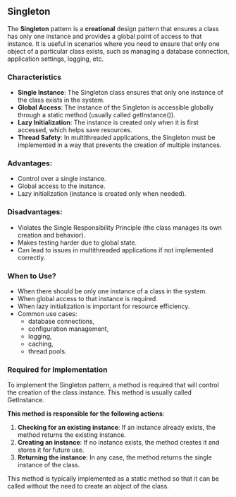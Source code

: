 ## Singleton

The **Singleton** pattern is a **creational** design pattern that ensures a class has only one instance and provides a global point of access to that instance.
It is useful in scenarios where you need to ensure that only one object of a particular class exists, such as managing a database connection, application settings, logging, etc.

### Characteristics 

- **Single Instance**:
    The Singleton class ensures that only one instance of the class exists in the system.
- **Global Access**:
    The instance of the Singleton is accessible globally through a static method (usually called getInstance()).
- **Lazy Initialization**:
    The instance is created only when it is first accessed, which helps save resources.
- **Thread Safety**:
    In multithreaded applications, the Singleton must be implemented in a way that prevents the creation of multiple instances.

### Advantages:

- Control over a single instance.
- Global access to the instance.
- Lazy initialization (instance is created only when needed).

### Disadvantages:

- Violates the Single Responsibility Principle (the class manages its own creation and behavior).
- Makes testing harder due to global state.
- Can lead to issues in multithreaded applications if not implemented correctly.

### When to Use?

- When there should be only one instance of a class in the system.
- When global access to that instance is required.
- When lazy initialization is important for resource efficiency.
- Common use cases:
    + database connections,
    + configuration management,
    + logging,
    + caching,
    + thread pools.

### Required for Implementation

To implement the Singleton pattern, a method is required that will control the creation of the class instance.
This method is usually called GetInstance.

**This method is responsible for the following actions**:

1. **Checking for an existing instance**:
    If an instance already exists, the method returns the existing instance.
2. **Creating an instance**:
    If no instance exists, the method creates it and stores it for future use.
3. **Returning the instance**:
    In any case, the method returns the single instance of the class.

This method is typically implemented as a static method so that it can be called without the need to create an object of the class.
